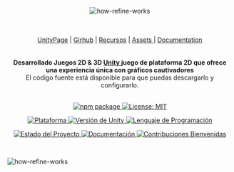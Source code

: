 <div align="center">

![how-refine-works](https://github.com/cano696969/2D-unity-URP/assets/158393938/57ad60f6-fd2e-43a8-bf3e-00cc376e5137)

</div>


    
</a>

<br/>
<br/>

<div align="center">
    <a href="https://unity.com/games">UnityPage</a> |
    <a href="https://github.com/Unity-Technologies">Girhub</a> |
    <a href="https://unity.com/es/education/distance-learning/">Recursos</a> |
    <a href="https://assetstore.unity.com/">Assets </a> |
    <a href="https://docs.unity3d.com/ScriptReference/index.html">Documentation</a>
</div>
</div>

<br/>
<br/>



<div align="center"><strong>Desarrollado Juegos  2D & 3D <a href="https://reactjs.org/">Unity </a> juego de plataforma 2D que ofrece una experiencia única con gráficos cautivadores</strong><br>El código fuente está disponible para que puedas descargarlo y configurarlo.




<br />
<br />

</div>



<p align="center">
  <a href="https://www.npmjs.com/package/com.rmc.rmc-core">
    <img src="https://img.shields.io/npm/v/com.rmc.rmc-core" alt="npm package">
  </a>
  <a href="https://opensource.org/licenses/MIT">
    <img src="https://img.shields.io/badge/License-MIT-green.svg" alt="License: MIT">
  </a>
</p>

<p align="center">
  <a href="https://unity.com/">
    <img src="https://img.shields.io/badge/Plataforma-Unity-green" alt="Plataforma">
  </a>
  <a href="https://unity.com/">
    <img src="https://img.shields.io/badge/Unity-2019.4%2B-blue" alt="Versión de Unity">
  </a>
  <a href="https://docs.microsoft.com/en-us/dotnet/csharp/">
    <img src="https://img.shields.io/badge/Lenguaje-C%23-blue" alt="Lenguaje de Programación">
  </a>
</p>

<p align="center">
  <a href="https://github.com/tuusuario/tuproyecto">
    <img src="https://img.shields.io/badge/Estado-Estable-brightgreen" alt="Estado del Proyecto">
  </a>
  <a href="https://github.com/tuusuario/tuproyecto/docs">
    <img src="https://img.shields.io/badge/Documentaci%C3%B3n-S%C3%AD-blue" alt="Documentación">
  </a>
  <a href="https://github.com/tuusuario/tuproyecto/blob/main/CONTRIBUTING.md">
    <img src="https://img.shields.io/badge/Contribuciones-Bienvenidas-brightgreen" alt="Contribuciones Bienvenidas">
  </a>
</p>


<div align="center">

</div>

</div>

<br/>

![how-refine-works](https://github.com/cano696969/2D-unity-URP/assets/158393938/a6281877-72bc-4454-add8-77970cf27b49)
